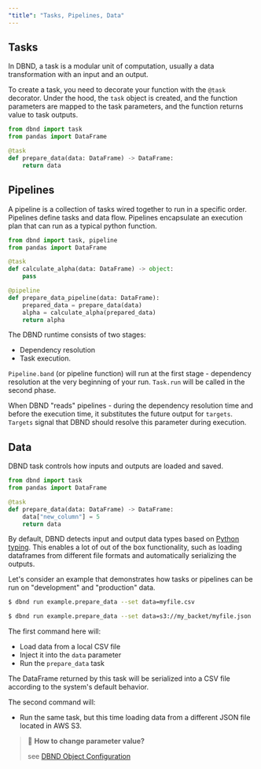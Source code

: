 ```yaml
---
"title": "Tasks, Pipelines, Data"
---
```

## Tasks

In DBND, a task is a modular unit of computation, usually a data transformation with an input and an output.

To create a task, you need to decorate your function with the `@task` decorator. Under the hood, the `task` object is created, and the function parameters are mapped to the task parameters, and the function returns value to task outputs.

```python
from dbnd import task
from pandas import DataFrame

@task
def prepare_data(data: DataFrame) -> DataFrame:
    return data
```

## Pipelines

A pipeline is a collection of tasks wired together to run in a specific order. Pipelines define tasks and data flow. Pipelines encapsulate an execution plan that can run as a typical python function.

<!-- noqa -->
```python
from dbnd import task, pipeline
from pandas import DataFrame

@task
def calculate_alpha(data: DataFrame) -> object:
    pass

@pipeline
def prepare_data_pipeline(data: DataFrame):
    prepared_data = prepare_data(data)
    alpha = calculate_alpha(prepared_data)
    return alpha
```

The DBND runtime consists of two stages:
* Dependency resolution
* Task execution.

`Pipeline.band` (or pipeline function) will run at the first stage - dependency resolution at the very beginning of your run. `Task.run` will be called in the second phase.

When DBND "reads" pipelines - during the dependency resolution time and before the execution time, it substitutes the future output for `targets`. `Targets` signal that DBND should resolve this parameter during execution.

## Data
DBND task controls how inputs and outputs are loaded and saved.

```python
from dbnd import task
from pandas import DataFrame

@task
def prepare_data(data: DataFrame) -> DataFrame:
    data["new_column"] = 5
    return data
```

By default, DBND detects input and output data types based on [Python typing](https://pypi.org/project/typing/). This enables a lot of out of the box functionality, such as loading dataframes from different file formats and automatically serializing the outputs.

Let's consider an example that demonstrates how tasks or pipelines can be run on "development" and "production" data.

```bash
$ dbnd run example.prepare_data --set data=myfile.csv

$ dbnd run example.prepare_data --set data=s3://my_backet/myfile.json
```

The first command here will:
* Load data from a local CSV file
* Inject it into the `data` parameter
* Run the `prepare_data` task

The DataFrame returned by this task will be serialized into a CSV file according to the system's default behavior.

The second command will:
* Run the same task, but this time loading data from a different JSON file located in AWS S3.

> 📘 **How to change parameter value?**
>
> see [DBND Object Configuration](doc:object-configuration)